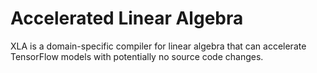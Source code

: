 # Accelerated Linear Algebra

XLA is a domain-specific compiler for linear algebra that can accelerate TensorFlow models with potentially no source code changes.